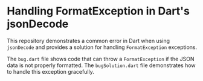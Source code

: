 # Handling FormatException in Dart's jsonDecode

This repository demonstrates a common error in Dart when using `jsonDecode` and provides a solution for handling `FormatException` exceptions.

The `bug.dart` file shows code that can throw a `FormatException` if the JSON data is not properly formatted. The `bugSolution.dart` file demonstrates how to handle this exception gracefully.
